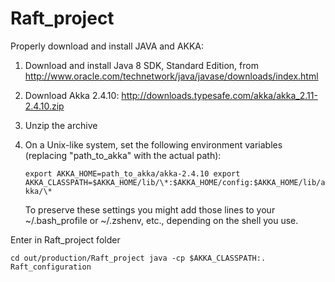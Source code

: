 # Raft_project

Properly download and install JAVA and AKKA: 

1. Download and install Java 8 SDK, Standard Edition, from
   http://www.oracle.com/technetwork/java/javase/downloads/index.html

2. Download Akka 2.4.10:
     http://downloads.typesafe.com/akka/akka_2.11-2.4.10.zip

3. Unzip the archive

4. On a Unix-like system, set the following environment variables (replacing "path_to_akka" with 
   the actual path):
   
     `export AKKA_HOME=path_to_akka/akka-2.4.10
     export AKKA_CLASSPATH=$AKKA_HOME/lib/\*:$AKKA_HOME/config:$AKKA_HOME/lib/akka/\*`

   To preserve these settings you might add those lines to your ~/.bash_profile or ~/.zshenv, etc., depending
   on the shell you use.

Enter in Raft_project folder

`cd out/production/Raft_project
java -cp $AKKA_CLASSPATH:. Raft_configuration`
